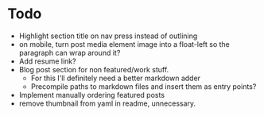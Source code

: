 # Todo
- Highlight section title on nav press instead of outlining
- on mobile, turn post media element image into a float-left so the paragraph can wrap around it?
- Add resume link?
- Blog post section for non featured/work stuff.
    - For this I'll definitely need a better markdown adder
    - Precompile paths to markdown files and insert them as entry points?
- Implement manually ordering featured posts
- remove thumbnail from yaml in readme, unnecessary.